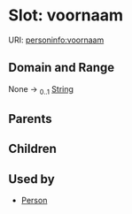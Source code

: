 
# Slot: voornaam




URI: [personinfo:voornaam](https://w3id.org/linkml/examples/personinfovoornaam)


## Domain and Range

None &#8594;  <sub>0..1</sub> [String](types/String.md)

## Parents


## Children


## Used by

 * [Person](Person.md)
